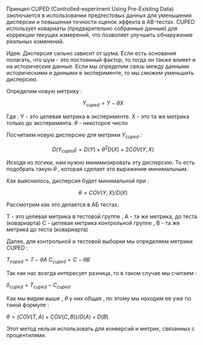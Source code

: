 Принцип CUPED (Controlled-experiment Using Pre-Existing Data) заключается в использовании предтестовых данных для уменьшения дисперсии и повышения точности оценок эффекта в AB-тестах. CUPED использует ковариаты (предварительно собранные данные) для коррекции текущих измерений, что позволяет улучшить обнаружение реальных изменений.

Идея. Дисперсия сильно зависит от шума. Если есть основания полагать, что шум - это постоянный фактор, то тогда он также влияет и на исторические данные. Если мы определим связь между данными историческими и данными в эксперименте, то мы сможем уменьшить дисперсию. 

Определим новую метрику : 

$$
{Y_{cuped}} = Y - {\theta}X
$$

Где : 
Y - это целевая метрика в эксперименте. 
X - это та же метрика только до эксперимента. 
${\theta}$ - некоторое число 

Посчитаем новую дисперсию для метрики ${Y_{cuped}}$ : 

$$
D({Y_{cuped}}) = D(Y) + {\theta}^2D(X) + 2COV(Y,X)
$$

Исходя из логики, нам нужно минимизировать эту дисперсию. То есть подобрать такую ${\theta}$ , которая сделает это выражение минимальным. 

Как выяснилось, дисперсия будет минимальной при : 

$$
\theta = COV(Y,X) / D(X)
$$

Рассмотрим как это делается в АБ тестах. 

Т - это целевая метрика в тестовой группе , А - та же метрика, до теста (ковариарта)
С - целевая метрика  контрольной группе , B - та же метрика до теста (ковариарта)

Далее, для контрольной и тестовой выборки мы определяем метрики CUPED : 

${T_{cuped}} = T - {\theta}A$
${C_{cuped}} = C - {\theta}B$

Так как нас всегда интересует разница, то в таком случае мы считаем : 

${\delta_{cuped}} = {T_{cuped}} - {C_{cuped}}$

Как мы видим выше , $\theta$ у них общая , по этому мы находим ее уже по такой формуле : 

${\theta} = (COV(T, A) + COV(C,B)) / D(A) + D(B)$

Этот метод нельзя использовать для конверсий и метрик, связанных с процентилями. 






